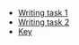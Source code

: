- [Writing task 1](https://docs.google.com/document/d/1t6hACkp0fF75ul7dLVF6AM54JFI2oOcp/edit)
- [Writing task 2](https://docs.google.com/document/d/1ITGyysEEtB72Gkp3sT2FcSoqUZbizq8x/edit)
- [Key](https://docs.google.com/document/d/1dsIJjEgyPvH-Y6QkjAaHKviJhUd5dSowskx74_kWTHw/edit?tab=t.0) 
